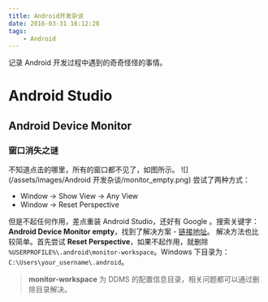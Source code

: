 ```yaml
---
title: Android开发杂谈
date: 2016-03-31 16:12:28
tags:
    - Android
---
```

记录 Android 开发过程中遇到的奇奇怪怪的事情。
<!-- more -->

<!-- toc -->

# Android Studio
## Android Device Monitor
### 窗口消失之谜
不知道点击的哪里，所有的窗口都不见了，如图所示。
![](/assets/images/Android 开发杂谈/monitor_empty.png)
尝试了两种方式：
- Window -> Show View -> Any View 
- Window -> Reset Perspective

但是不起任何作用，差点重装 Android Studio，还好有 Google 。搜索关键字：**Android Device Monitor empty**，找到了解决方案 - [链接地址](http://stackoverflow.com/questions/24723585/android-studio-android-device-monitor-empty-view)。
解决方法也比较简单。首先尝试 **Reset Perspective**，如果不起作用，就删除 `%USERPROFILE%\.android\monitor-workspace`。Windows 下目录为：`C:\Users\your_username\.android`。
> **monitor-workspace** 为 DDMS 的配置信息目录，相关问题都可以通过删除目录解决。